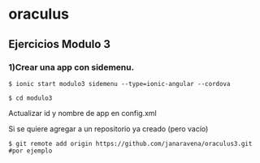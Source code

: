 # oraculus

## Ejercicios Modulo 3

### 1)Crear una app con sidemenu.
```
$ ionic start modulo3 sidemenu --type=ionic-angular --cordova

$ cd modulo3
```

Actualizar id y nombre de app en config.xml

Si se quiere agregar a un repositorio ya creado (pero vacío)

```
$ git remote add origin https://github.com/janaravena/oraculus3.git #por ejemplo
```
